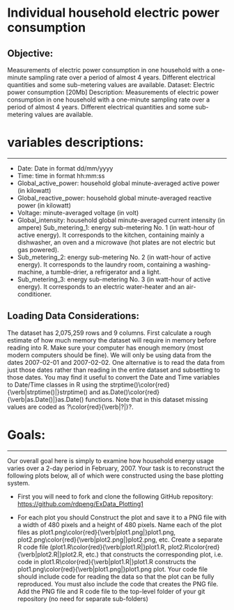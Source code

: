   # Individual household electric power consumption


Objective:
----------
Measurements of electric power consumption in one household with a one-minute sampling rate over a period of almost 4 years. Different electrical quantities and some sub-metering values are available.
    Dataset: Electric power consumption [20Mb]
    Description: Measurements of electric power consumption in one household with a one-minute sampling rate over a period of almost 4 years. Different electrical quantities and some sub-metering values are available.

# variables descriptions:
-------------------------

  * Date: Date in format dd/mm/yyyy
  * Time: time in format hh:mm:ss
  * Global_active_power: household global minute-averaged active power (in kilowatt)
  * Global_reactive_power: household global minute-averaged reactive power (in kilowatt)
  * Voltage: minute-averaged voltage (in volt)
  * Global_intensity: household global minute-averaged current intensity (in ampere) Sub_metering_1: energy sub-metering No. 1 
(in watt-hour of active energy). It corresponds to the kitchen, containing mainly a dishwasher, an oven 
and a microwave (hot plates are not electric but gas powered).
  * Sub_metering_2: energy sub-metering No. 2 (in watt-hour of active energy). It corresponds to the laundry room,
containing a washing-machine, a tumble-drier, a refrigerator and a light.
  * Sub_metering_3: energy sub-metering No. 3 (in watt-hour of active energy). It corresponds to an electric water-heater 
and an air-conditioner.




Loading Data Considerations:
-----------------
  The dataset has 2,075,259 rows and 9 columns. First calculate a rough estimate of how much memory the dataset will require in memory before reading into R. Make sure your computer has enough memory (most modern computers should be fine).
    We will only be using data from the dates 2007-02-01 and 2007-02-02. One alternative is to read the data from just those dates rather than reading in the entire dataset and subsetting to those dates.
    You may find it useful to convert the Date and Time variables to Date/Time classes in R using the strptime()\color{red}{\verb|strptime()|}strptime()  and as.Date()\color{red}{\verb|as.Date()|}as.Date() functions.
    Note that in this dataset missing values are coded as ?\color{red}{\verb|?|}?.

# Goals:
-------------
Our overall goal here is simply to examine how household energy usage varies over a 2-day period in February, 2007. Your task is to reconstruct the following plots below, all of which were constructed using the base plotting system.

* First you will need to fork and clone the following GitHub repository: https://github.com/rdpeng/ExData_Plotting1

* For each plot you should Construct the plot and save it to a PNG file with a width of 480 pixels and a height of 480 pixels.
    Name each of the plot files as plot1.png\color{red}{\verb|plot1.png|}plot1.png, plot2.png\color{red}{\verb|plot2.png|}plot2.png, etc.
    Create a separate R code file (plot1.R\color{red}{\verb|plot1.R|}plot1.R, plot2.R\color{red}{\verb|plot2.R|}plot2.R, etc.) that constructs the corresponding plot, i.e. code in plot1.R\color{red}{\verb|plot1.R|}plot1.R constructs the plot1.png\color{red}{\verb|plot1.png|}plot1.png plot. Your code file should include code for reading the data so that the plot can be fully reproduced. You must also include the code that creates the PNG file.
    Add the PNG file and R code file to the top-level folder of your git repository (no need for separate sub-folders)


